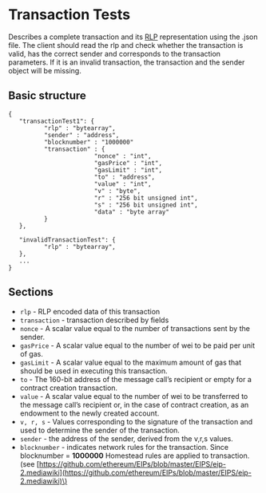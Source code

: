 # Transaction Tests

Describes a complete transaction and its [RLP](https://github.com/ethereum/wiki/wiki/RLP) representation using the .json file. The client should read the rlp and check whether the transaction is valid, has the correct sender and corresponds to the transaction parameters. If it is an invalid transaction, the transaction and the sender object will be missing.

## Basic structure

```text
{
   "transactionTest1": {
          "rlp" : "bytearray",
          "sender" : "address",
          "blocknumber" : "1000000"
          "transaction" : {
                        "nonce" : "int",
                        "gasPrice" : "int",
                        "gasLimit" : "int",
                        "to" : "address",
                        "value" : "int",
                        "v" : "byte",
                        "r" : "256 bit unsigned int",
                        "s" : "256 bit unsigned int",
                        "data" : "byte array"
          }
   },

   "invalidTransactionTest": {
          "rlp" : "bytearray",
   },
   ...
}
```

## Sections

* `rlp` - RLP encoded data of this transaction
* `transaction` - transaction described by fields
* `nonce` - A scalar value equal to the number of transactions sent by the sender.
* `gasPrice` - A scalar value equal to the number of wei to be paid per unit of gas.
* `gasLimit` - A scalar value equal to the maximum amount of gas that should be used in executing this transaction.
* `to` - The 160-bit address of the message call’s recipient or empty for a contract creation transaction.
* `value` - A scalar value equal to the number of wei to be transferred to the message call’s recipient or, in the case of contract creation, as an endowment to the newly created account.
* `v, r, s` - Values corresponding to the signature of the transaction and used to determine the sender of the transaction.
* `sender` - the address of the sender, derived from the v,r,s values.
* `blocknumber` - indicates network rules for the transaction. Since blocknumber = **1000000** Homestead rules are applied to transaction. \(see [https://github.com/ethereum/EIPs/blob/master/EIPS/eip-2.mediawiki](https://github.com/ethereum/EIPs/blob/master/EIPS/eip-2.mediawiki)\)

